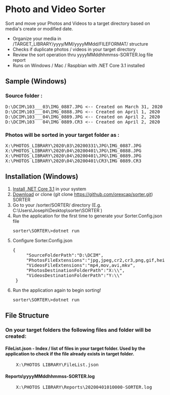 # Photo and Video Sorter

Sort and move your Photos and Videos to a target directory based on media's create or modified date.

- Organize your media in /TARGET_LIBRARY/yyyy/MM/yyyyMMdd/FILEFORMAT/ structure
- Checks if duplicate photos / videos in your target directory
- Review the sort operation thru yyyyMMddhhmmss-SORTER.log file report
- Runs on Windows / Mac / Raspbian with .NET Core 3.1 installed

## Sample (Windows)

### Source folder :
<pre>
D:\DCIM\103___03\IMG_0887.JPG <-- Created on March 31, 2020
D:\DCIM\103___04\IMG_0888.JPG <-- Created on April 1, 2020
D:\DCIM\103___04\IMG_0889.JPG <-- Created on April 2, 2020
D:\DCIM\103___04\IMG_0889.CR3 <-- Created on April 2, 2020
</pre>

### Photos will be sorted in your target folder as :
<pre>
X:\PHOTOS_LIBRARY\2020\03\20200331\JPG\IMG_0887.JPG
X:\PHOTOS_LIBRARY\2020\04\20200401\JPG\IMG_0888.JPG
X:\PHOTOS_LIBRARY\2020\04\20200401\JPG\IMG_0889.JPG
X:\PHOTOS_LIBRARY\2020\04\20200401\CR3\IMG_0889.CR3
</pre>

## Installation (Windows)

1. [Install .NET Core 3.1](https://dotnet.microsoft.com/download/dotnet-core/3.1) in your system
2. [Download](https://github.com/orexcap/sorter) or clone (git clone https://github.com/orexcap/sorter.git) SORTER
3. Go to your /sorter/SORTER/ directory (E.g. C:\Users\Joseph\Desktop\sorter\SORTER )
4. Run the application for the first time to generate your Sorter.Config.json file
    <pre>sorter\SORTER\>dotnet run</pre>
5. Configure Sorter.Config.json
    <pre>{
        "SourceFolderPath":"D:\DCIM",
        "PhotosFileExtensions":"jpg,jpeg,cr2,cr3,png,gif,heif",
        "VideosFileExtensions":"mp4,mov,avi,mkv",
        "PhotosDestinationFolderPath":"X:\\",
        "VideosDestinationFolderPath":"Y:\\"
    }</pre>
6. Run the application again to begin sorting!
    <pre>sorter\SORTER\>dotnet run</pre>

## File Structure

### On your target folders the following files and folder will be created:
#### FileList.json - Index / list of files in your target folder. Used by the application to check if the file already exists in target folder.
<pre>
    X:\PHOTOS_LIBRARY\FileList.json
</pre>

#### Reports\yyyyMMddhhmmss-SORTER.log
<pre>
    X:\PHOTOS_LIBRARY\Reports\20200401010000-SORTER.log
</pre>